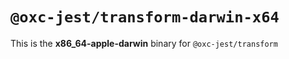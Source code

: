 # `@oxc-jest/transform-darwin-x64`

This is the **x86_64-apple-darwin** binary for `@oxc-jest/transform`
